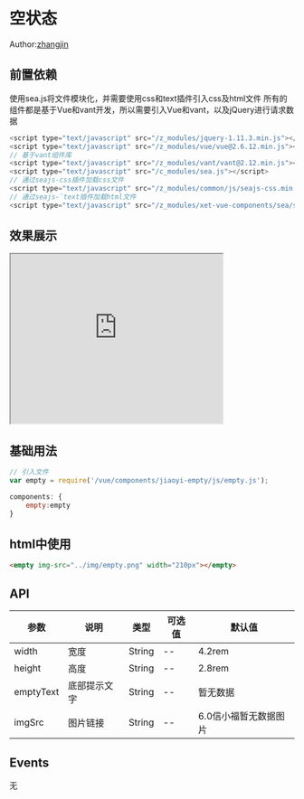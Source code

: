 # 空状态
Author:[zhangjin](mailto:ex_zhangjin@citics.com)
## 前置依赖
使用sea.js将文件模块化，并需要使用css和text插件引入css及html文件
所有的组件都是基于Vue和vant开发，所以需要引入Vue和vant，以及jQuery进行请求数据
```js
<script type="text/javascript" src="/z_modules/jquery-1.11.3.min.js"></script>
<script type="text/javascript" src="/z_modules/vue/vue@2.6.12.min.js"></script>
// 基于vant组件库
<script type="text/javascript" src="/z_modules/vant/vant@2.12.min.js"></script>
<script type="text/javascript" src="/c_modules/sea.js"></script>
// 通过seajs-css插件加载css文件
<script type="text/javascript" src="/z_modules/common/js/seajs-css.min.js"></script>
// 通过seajs-`text插件加载html文件
<script type="text/javascript" src="/z_modules/xet-vue-components/sea/seajs-text.js"></script>
```

## 效果展示
<iframe class="iframeBox" src="https://qing-1258827329.cos.ap-beijing.myqcloud.com/componet/Empty/demo/demo.html" width="375px" height="700px"></iframe>

## 基础用法

```js
// 引入文件
var empty = require('/vue/components/jiaoyi-empty/js/empty.js');

components: {
    empty:empty
}
```

## html中使用
```html
<empty img-src="../img/empty.png" width="210px"></empty>

```
## API

| 参数    | 说明   | 类型    | 可选值  | 默认值  |
| ------- | ------- | ------- | ------- | ------- |
| width    | 宽度   | String  |--| 4.2rem |
| height    | 高度   | String  |--| 2.8rem |
| emptyText    | 底部提示文字   | String  |--| 暂无数据 |
| imgSrc    | 图片链接   | String  |--| 6.0信小福暂无数据图片 |

## Events
无
<style scoped>
    .iframeBox{
      height:300px;
    }
</style>